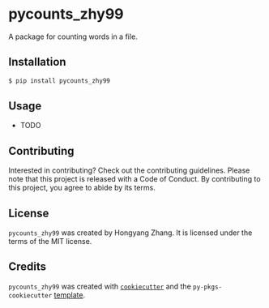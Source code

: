 # pycounts_zhy99

A package for counting words in a file.

## Installation

```bash
$ pip install pycounts_zhy99
```

## Usage

- TODO

## Contributing

Interested in contributing? Check out the contributing guidelines. Please note that this project is released with a Code of Conduct. By contributing to this project, you agree to abide by its terms.

## License

`pycounts_zhy99` was created by Hongyang Zhang. It is licensed under the terms of the MIT license.

## Credits

`pycounts_zhy99` was created with [`cookiecutter`](https://cookiecutter.readthedocs.io/en/latest/) and the `py-pkgs-cookiecutter` [template](https://github.com/py-pkgs/py-pkgs-cookiecutter).
